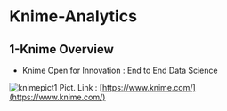 # Knime-Analytics



## 1-Knime Overview

* Knime Open for Innovation : End to End Data Science

![knimepict1](https://user-images.githubusercontent.com/27078712/74825816-2198e480-533d-11ea-9d27-f428c8ed70e7.PNG)
Pict. Link : [https://www.knime.com/](https://www.knime.com/)


